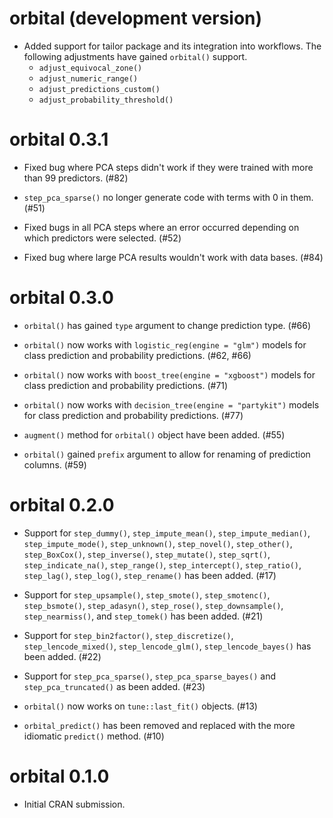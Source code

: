 # orbital (development version)

* Added support for tailor package and its integration into workflows. The following adjustments have gained `orbital()` support.
    - `adjust_equivocal_zone()`
    - `adjust_numeric_range()`
    - `adjust_predictions_custom()`
    - `adjust_probability_threshold()`

# orbital 0.3.1

* Fixed bug where PCA steps didn't work if they were trained with more than 99 predictors. (#82)

* `step_pca_sparse()` no longer generate code with terms with 0 in them. (#51)

* Fixed bugs in all PCA steps where an error occurred depending on which predictors were selected. (#52)

* Fixed bug where large PCA results wouldn't work with data bases. (#84)

# orbital 0.3.0

* `orbital()` has gained `type` argument to change prediction type. (#66)

* `orbital()` now works with `logistic_reg(engine = "glm")` models for class prediction and probability predictions. (#62, #66)

* `orbital()` now works with `boost_tree(engine = "xgboost")` models for class prediction and probability predictions. (#71)

* `orbital()` now works with `decision_tree(engine = "partykit")` models for class prediction and probability predictions. (#77)

* `augment()` method for `orbital()` object have been added. (#55)

* `orbital()` gained `prefix` argument to allow for renaming of prediction columns. (#59)

# orbital 0.2.0

* Support for `step_dummy()`,  `step_impute_mean()`, `step_impute_median()`, `step_impute_mode()`,  `step_unknown()`, `step_novel()`, `step_other()`, `step_BoxCox()`, `step_inverse()`, `step_mutate()`, `step_sqrt()`, `step_indicate_na()`, `step_range()`, `step_intercept()`, `step_ratio()`, `step_lag()`, `step_log()`, `step_rename()` has been added. (#17)

* Support for `step_upsample()`, `step_smote()`, `step_smotenc()`, `step_bsmote()`, `step_adasyn()`, `step_rose()`, `step_downsample()`, `step_nearmiss()`, and `step_tomek()` has been added. (#21)

* Support for `step_bin2factor()`, `step_discretize()`, `step_lencode_mixed()`, `step_lencode_glm()`, `step_lencode_bayes()` has been added. (#22)

* Support for `step_pca_sparse()`, `step_pca_sparse_bayes()` and `step_pca_truncated()` as been added. (#23)

* `orbital()` now works on `tune::last_fit()` objects. (#13)

* `orbital_predict()` has been removed and replaced with the more idiomatic `predict()` method. (#10)

# orbital 0.1.0

* Initial CRAN submission.
